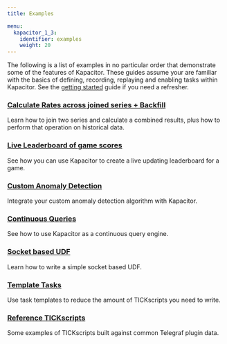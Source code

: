 ```yaml
---
title: Examples

menu:
  kapacitor_1_3:
    identifier: examples
    weight: 20
---
```


The following is a list of examples in no particular order that demonstrate some of the features of Kapacitor.
These guides assume your are familiar with the basics of defining, recording, replaying and enabling tasks within Kapacitor.
See the [getting started](/kapacitor/v1.3/introduction/getting_started/) guide if you need a refresher.

### [Calculate Rates across joined series + Backfill](/kapacitor/v1.3/examples/join_backfill/)

Learn how to join two series and calculate a combined results, plus how to perform that operation on historical data.

### [Live Leaderboard of game scores](/kapacitor/v1.3/examples/live_leaderboard/)

See how you can use Kapacitor to create a live updating leaderboard for a game.

### [Custom Anomaly Detection](/kapacitor/v1.3/examples/anomaly_detection/)

Integrate your custom anomaly detection algorithm with Kapacitor.

### [Continuous Queries](/kapacitor/v1.3/examples/continuous_queries/)

See how to use Kapacitor as a continuous query engine.

### [Socket based UDF](/kapacitor/v1.3/examples/socket_udf/)

Learn how to write a simple socket based UDF.

### [Template Tasks](/kapacitor/v1.3/examples/template_tasks/)

Use task templates to reduce the amount of TICKscripts you need to write.

### [Reference TICKscripts](/kapacitor/v1.3/examples/reference_scripts/)

Some examples of TICKscripts built against common Telegraf plugin data.

